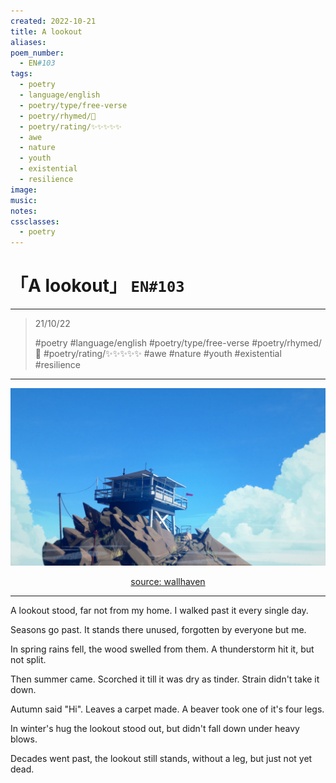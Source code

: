 ```yaml
---
created: 2022-10-21
title: A lookout
aliases:
poem_number:
  - EN#103
tags:
  - poetry
  - language/english
  - poetry/type/free-verse
  - poetry/rhymed/🔴
  - poetry/rating/✨✨✨✨✨
  - awe
  - nature
  - youth
  - existential
  - resilience
image:
music:
notes:
cssclasses:
  - poetry
---
```

# 「A lookout」 `EN#103`

---

>  21/10/22
> 
> #poetry 
> #language/english 
> #poetry/type/free-verse 
> #poetry/rhymed/🔴 
> #poetry/rating/✨✨✨✨✨ 
> #awe #nature #youth #existential #resilience 

---

![poem-a_lookout](../!art/poem-a_lookout.jpg)


<center class="img_caption"><a href="https://wallhaven.cc/w/neqwon" class="source-link">source: wallhaven</a></center>

---

A lookout stood,
far not from my home.
I walked past it
every single day.

Seasons go past.
It stands there unused,
forgotten by
everyone but me.

In spring rains fell,
the wood swelled from them.
A thunderstorm
hit it, but not split.

Then summer came.
Scorched it till it was
dry as tinder.
Strain didn't take it down.

Autumn said "Hi".
Leaves a carpet made.
A beaver took
one of it's four legs.

In winter's hug
the lookout stood out,
but didn't fall down
under heavy blows.

Decades went past,
the lookout still stands,
without a leg,
but just not yet dead.